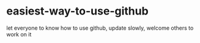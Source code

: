 # easiest-way-to-use-github
let everyone to know how to use github, update slowly, welcome others to work on it
